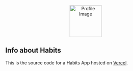 <p align="center">
  <img src="https://github.com/pedrorbc.png" alt="Profile Image" width="100" />
</p>

## Info about Habits

This is the source code for a Habits App hosted on [Vercel](https://vercel.com).
